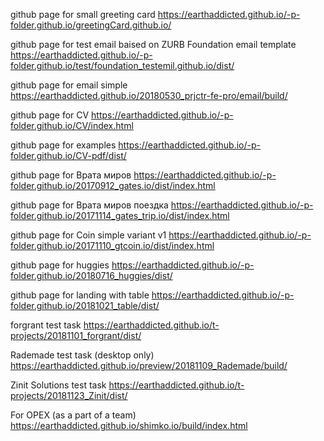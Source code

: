

github page for small greeting card https://earthaddicted.github.io/-p-folder.github.io/greetingCard.github.io/

<!-- github page 1st freelance-prjct https://earthaddicted.github.io/-p-folder.github.io/antidi.github.io/ -->

<!-- github page 2nd freelance-prjct https://earthaddicted.github.io/-p-folder.github.io/youthcenter.github.io/ -->

github page for test email baised on ZURB Foundation email template  https://earthaddicted.github.io/-p-folder.github.io/test/foundation_testemil.github.io/dist/

github page for email simple https://earthaddicted.github.io/20180530_prjctr-fe-pro/email/build/

github page for CV https://earthaddicted.github.io/-p-folder.github.io/CV/index.html

github page for examples https://earthaddicted.github.io/-p-folder.github.io/CV-pdf/dist/

github page for Врата миров https://earthaddicted.github.io/-p-folder.github.io/20170912_gates.io/dist/index.html

github page for Врата миров поездка https://earthaddicted.github.io/-p-folder.github.io/20171114_gates_trip.io/dist/index.html

github page for Coin simple variant v1 https://earthaddicted.github.io/-p-folder.github.io/20171110_gtcoin.io/dist/index.html

github page for huggies  https://earthaddicted.github.io/-p-folder.github.io/20180716_huggies/dist/

github page for landing with table  https://earthaddicted.github.io/-p-folder.github.io/20181021_table/dist/

forgrant test task https://earthaddicted.github.io/t-projects/20181101_forgrant/dist/

Rademade test task (desktop only) https://earthaddicted.github.io/preview/20181109_Rademade/build/

Zinit Solutions test task https://earthaddicted.github.io/t-projects/20181123_Zinit/dist/

For OPEX (as a part of a team) https://earthaddicted.github.io/shimko.io/build/index.html
